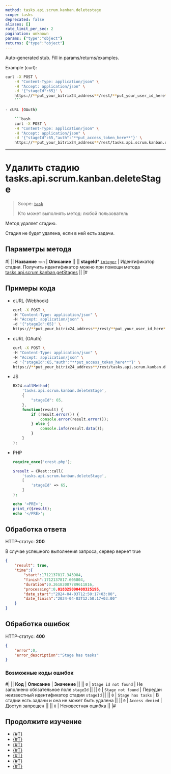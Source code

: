 ```yaml
---
method: tasks.api.scrum.kanban.deletestage
scope: tasks
deprecated: false
aliases: []
rate_limit_per_sec: 2
pagination: unknown
params: {"type":"object"}
returns: {"type":"object"}
---
```


Auto-generated stub. Fill in params/returns/examples.

Example (curl):

```bash
curl -X POST \
    -H "Content-Type: application/json" \
    -H "Accept: application/json" \
    -d '{"stageId":65}' \
    https://**put_your_bitrix24_address**/rest/**put_your_user_id_here**/**put_your_webhook_here**/tasks.api.scrum.kanban.deleteStage
    ```

- cURL (OAuth)

    ```bash
    curl -X POST \
    -H "Content-Type: application/json" \
    -H "Accept: application/json" \
    -d '{"stageId":65,"auth":"**put_access_token_here**"}' \
    https://**put_your_bitrix24_address**/rest/tasks.api.scrum.kanban.deleteStage
```

---

# Удалить стадию tasks.api.scrum.kanban.deleteStage

> Scope: [`task`](../../../scopes/permissions.md)
>
> Кто может выполнять метод: любой пользователь

Метод удаляет стадию.

Стадия не будет удалена, если в ней есть задачи.

## Параметры метода



#|
|| **Название**
`тип` | **Описание** ||
|| **stageId***
[`integer`](../../../data-types.md) | Идентификатор стадии. Получить идентификатор можно при помощи метода [tasks.api.scrum.kanban.getStages](./tasks-api-scrum-kanban-get-stages.md) ||
|#

## Примеры кода





- cURL (Webhook)

    ```bash
    curl -X POST \
    -H "Content-Type: application/json" \
    -H "Accept: application/json" \
    -d '{"stageId":65}' \
    https://**put_your_bitrix24_address**/rest/**put_your_user_id_here**/**put_your_webhook_here**/tasks.api.scrum.kanban.deleteStage
    ```

- cURL (OAuth)

    ```bash
    curl -X POST \
    -H "Content-Type: application/json" \
    -H "Accept: application/json" \
    -d '{"stageId":65,"auth":"**put_access_token_here**"}' \
    https://**put_your_bitrix24_address**/rest/tasks.api.scrum.kanban.deleteStage
    ```

- JS

    ```js
    BX24.callMethod(
        'tasks.api.scrum.kanban.deleteStage',
        {
            "stageId": 65,
        },
        function(result) {
            if (result.error()) {
                console.error(result.error());
            } else {
                console.info(result.data());
            }
        }
    );
    ```

- PHP

    ```php
    require_once('crest.php');

    $result = CRest::call(
        'tasks.api.scrum.kanban.deleteStage',
        [
            'stageId' => 65,
        ]
    );

    echo '<PRE>';
    print_r($result);
    echo '</PRE>';
    ```




## Обработка ответа

HTTP-статус: **200**

В случае успешного выполнения запроса, сервер вернет true

```json
{
    "result": true,
    "time":{
        "start":1712137817.343984,
        "finish":1712137817.605804,
        "duration":0.26182007789611816,
        "processing":0.018325090408325195,
        "date_start":"2024-04-03T12:50:17+03:00",
        "date_finish":"2024-04-03T12:50:17+03:00"
    }
}
```

## Обработка ошибок

HTTP-статус: **400**

```json
{
    "error":0,
    "error_description":"Stage has tasks"
}
```



### Возможные коды ошибок

#|
|| **Код** | **Описание** | **Значение** ||
|| `0` | `Stage id not found` | Не заполнено обязательное поле `stageId` ||
|| `0` | `Stage not found` | Передан неизвестный идентификатор стадии `stageId` ||
|| `0` | `Stage has tasks` | В стадии есть задачи и она не может быть удалена ||
|| `0` | `Access denied` | Доступ запрещен ||
|| `0` | Неизвестная ошибка ||
|#



## Продолжите изучение

- [{#T}](./index.md)
- [{#T}](./tasks-api-scrum-kanban-add-stage.md)
- [{#T}](./tasks-api-scrum-kanban-update-stage.md)
- [{#T}](./tasks-api-scrum-kanban-add-task.md)
- [{#T}](./tasks-api-scrum-kanban-delete-task.md)
- [{#T}](./tasks-api-scrum-kanban-get-fields.md)
- [{#T}](./tasks-api-scrum-kanban-get-stages.md)

